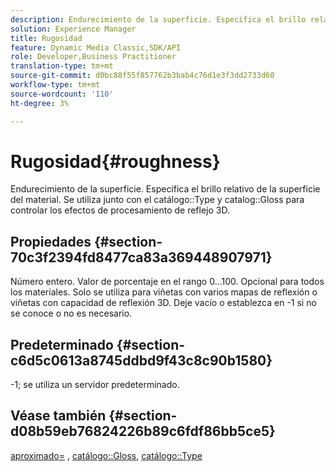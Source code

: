 ```yaml
---
description: Endurecimiento de la superficie. Especifica el brillo relativo de la superficie del material. Se utiliza junto con Tipo de catálogo y Gloss de catálogo para controlar los efectos de procesamiento de reflejo 3D.
solution: Experience Manager
title: Rugosidad
feature: Dynamic Media Classic,SDK/API
role: Developer,Business Practitioner
translation-type: tm+mt
source-git-commit: d0bc88f55f857762b3bab4c76d1e3f3dd2733d60
workflow-type: tm+mt
source-wordcount: '110'
ht-degree: 3%

---
```



# Rugosidad{#roughness}

Endurecimiento de la superficie. Especifica el brillo relativo de la superficie del material. Se utiliza junto con el catálogo::Type y catalog::Gloss para controlar los efectos de procesamiento de reflejo 3D.

## Propiedades {#section-70c3f2394fd8477ca83a369448907971}

Número entero. Valor de porcentaje en el rango 0...100. Opcional para todos los materiales. Solo se utiliza para viñetas con varios mapas de reflexión o viñetas con capacidad de reflexión 3D. Deje vacío o establezca en -1 si no se conoce o no es necesario.

## Predeterminado {#section-c6d5c0613a8745ddbd9f43c8c90b1580}

-1; se utiliza un servidor predeterminado.

## Véase también {#section-d08b59eb76824226b89c6fdf86bb5ce5}

[aproximado=](../../../../../ir-api/http-protocol/image-rendering-api-ref/c-ir-http-protocol-ref/c-ir-http-protocol-command-reference/r-ir-rough.md#reference-00add846b09f4dc39420bda1ca414180) ,  [catálogo::Gloss](../../../../../ir-api/material-cat/image-rendering-api-ref/c-ir-material-catalog/c-ir-material-data-reference/r-ir-cat-gloss.md#reference-5277f62a67e2408ab94699aa712f1eeb),  [catálogo::Type](../../../../../ir-api/material-cat/image-rendering-api-ref/c-ir-material-catalog/c-ir-material-data-reference/r-ir-cat-type.md#reference-9bea147dda9f4e74bc0ec79dcc0d9161)
